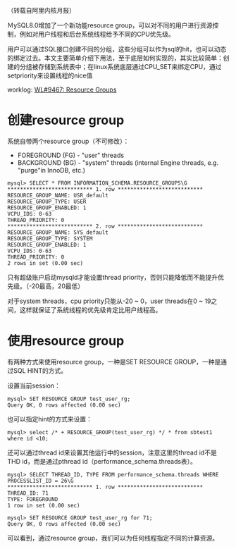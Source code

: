（转载自阿里内核月报）

ＭySQL8.0增加了一个新功能resource group，可以对不同的用户进行资源控制，例如对用户线程和后台系统线程给予不同的CPU优先级。

用户可以通过SQL接口创建不同的分组，这些分组可以作为sql的hit，也可以动态的绑定过去。本文主要简单介绍下用法，至于底层如何实现的，其实比较简单：创建的分组被存储到系统表中；在linux系统底层通过CPU_SET来绑定CPU，通过setpriority来设置线程的nice值

worklog: [WL#9467: Resource Groups](https://dev.mysql.com/worklog/task/?id=9467)

# 创建resource group

系统自带两个resource group（不可修改）：

- FOREGROUND (FG) - "user" threads
- BACKGROUND (BG) - "system" threads (internal Engine threads, e.g. "purge"in InnoDB, etc.)

````
mysql> SELECT * FROM INFORMATION_SCHEMA.RESOURCE_GROUPS\G
*************************** 1. row ***************************
RESOURCE_GROUP_NAME: USR_default
RESOURCE_GROUP_TYPE: USER
RESOURCE_GROUP_ENABLED: 1
VCPU_IDS: 0-63
THREAD_PRIORITY: 0
*************************** 2. row ***************************
RESOURCE_GROUP_NAME: SYS_default
RESOURCE_GROUP_TYPE: SYSTEM
RESOURCE_GROUP_ENABLED: 1
VCPU_IDS: 0-63
THREAD_PRIORITY: 0
2 rows in set (0.00 sec)
````

只有超级账户启动mysqld才能设置thread priority，否则只能降低而不能提升优先级。（-20最高，20最低）

对于system threads，cpu priority只能从-20 ~ 0，user threads在0 ~ 19之间，这样就保证了系统线程的优先级肯定比用户线程高。

# 使用resource group

有两种方式来使用resource group，一种是SET RESOURCE GROUP，一种是通过SQL HINT的方式。

设置当前session：

````
mysql> SET RESOURCE GROUP test_user_rg;
Query OK, 0 rows affected (0.00 sec)
````

也可以指定hint的方式来设置：

````
mysql> select /* + RESOURCE_GROUP(test_user_rg) */ * from sbtest1 where id <10;
````

还可以通过thread id来设置其他运行中的session，注意这里的thread id不是THD id，而是通过pthread id（performance_schema.threads表）。

````
mysql> SELECT THREAD_ID, TYPE FROM performance_schema.threads WHERE PROCESSLIST_ID = 26\G
*************************** 1. row ***************************
THREAD_ID: 71
TYPE: FOREGROUND
1 row in set (0.00 sec)
 
mysql> SET RESOURCE GROUP test_user_rg for 71;
Query OK, 0 rows affected (0.00 sec)
````

可以看到，通过resource group，我们可以为任何线程指定不同的计算资源。